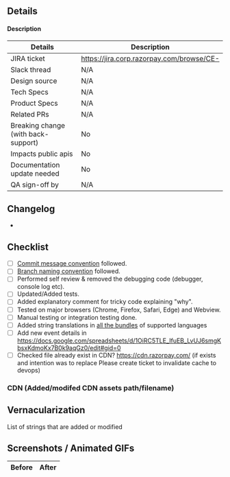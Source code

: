 ## Details

#### Description

<!-- PR Description -->

| Details                             | Description                               |
| ----------------------------------- | ----------------------------------------- |
| JIRA ticket                         | https://jira.corp.razorpay.com/browse/CE- |
| Slack thread                        | N/A                                       |
| Design source                       | N/A                                       |
| Tech Specs                          | N/A                                       |
| Product Specs                       | N/A                                       |
| Related PRs                         | N/A                                       |
| Breaking change (with back-support) | No                                        |
| Impacts public apis                 | No                                        |
| Documentation update needed         | No                                        |
| QA sign-off by                      | N/A                                       |

## Changelog

- <!-- ChangeLog -->

## Checklist

- [ ] [Commit message convention](https://www.conventionalcommits.org/en/v1.0.0/) followed.
- [ ] [Branch naming convention](https://dev.to/couchcamote/git-branching-name-convention-cch) followed.
- [ ] Performed self review & removed the debugging code (debugger, console log etc).
- [ ] Updated/Added tests.
- [ ] Added explanatory comment for tricky code explaining "why".
- [ ] Tested on major browsers (Chrome, Firefox, Safari, Edge) and Webview.
- [ ] Manual testing or integration testing done.
- [ ] Added string translations in [all the bundles](https://github.com/razorpay/static/tree/master/src/i18n-bundles/checkout) of supported languages
- [ ] Add new event details in https://docs.google.com/spreadsheets/d/1OiRC5TLE_IfuEB_LvUJ6smgKbsxKdmoKx7B0k9aqGz0/edit#gid=0
- [ ] Checked file already exist in CDN? https://cdn.razorpay.com/<filename> (if exists and intention was to replace Please create ticket to invalidate cache to devops)

### CDN (Added/modifed CDN assets path/filename)

<!-- e.g. /bank/ABC.gif -->
<!-- e.g. /walnut369.gif -->

## Vernacularization

List of strings that are added or modified

## Screenshots / Animated GIFs

| Before | After |
| ------ | ----- |
